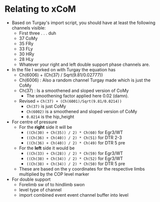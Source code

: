 # Relating to xCoM

- Based on Turgay's import script, you should have at least the following channels visible:
    - First three . . . duh
    - 37 CoMy
    - 35 FRy
    - 33 FLy
    - 30 HRy
    - 28 HLy
    - Whatever your right and left double support phase channels are.
- In the file I worked on with Turgay the equation has
    - Ch(6006) + (Ch(37) / Sqrt(9.81/0.02777))
    - Ch(6006) : Also a random channel Turgay made which is just the CoMy
    - Ch(37) : Is a smoothened and sloped version of CoMy
        - The smoothening factor applied here 0.02 (damn).
    - Revised = `Ch(37) + (Ch(6001)/Sqrt(9.81/0.0214))`
        - `Ch(37)` is just CoMy
        - `Ch(6002)` is a smoothened and sloped version of CoMy
        - `0.0214` is the hip_height
- For centre of pressure
    - For the **right** side it will be 
        - `((Ch(30) + Ch(35)) / 2) * Ch(60)` for Egr3/WT
        - `((Ch(36) + Ch(40)) / 2) * Ch(51)` for DTR 2-3
        - `((Ch(36) + Ch(40)) / 2) * Ch(49)` for DTR 5 pre
    - For the **left** side it would be
        - `((Ch(33) + Ch(28)) / 2) * Ch(59)` for Egr3/WT
        - `((Ch(38) + Ch(34)) / 2) * Ch(52)` for Egr3/WT
        - `((Ch(38) + Ch(34)) / 2) * Ch(50)` for DTR 5 pre
    - These are based on the y coordinates for the respective limbs multiplied by the COP level marker 
- For double support
    - Forelimb sw of to hindlimb swon
    - level type of channel
    - import combined event event channel buffer into level

